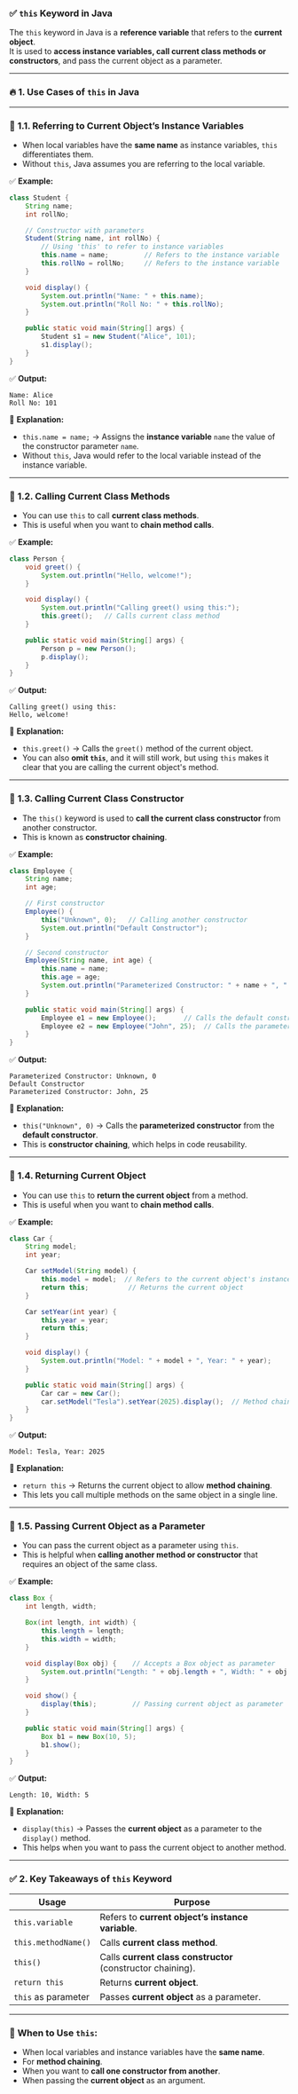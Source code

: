 ### ✅ **`this` Keyword in Java**

The `this` keyword in Java is a **reference variable** that refers to the **current object**.  
It is used to **access instance variables, call current class methods or constructors**, and pass the current object as a parameter.

---

### 🔥 **1. Use Cases of `this` in Java**

---

### 📌 **1.1. Referring to Current Object’s Instance Variables**
- When local variables have the **same name** as instance variables, `this` differentiates them.  
- Without `this`, Java assumes you are referring to the local variable.  

✅ **Example:**
```java
class Student {
    String name;
    int rollNo;

    // Constructor with parameters
    Student(String name, int rollNo) {
        // Using 'this' to refer to instance variables
        this.name = name;         // Refers to the instance variable
        this.rollNo = rollNo;     // Refers to the instance variable
    }

    void display() {
        System.out.println("Name: " + this.name);
        System.out.println("Roll No: " + this.rollNo);
    }

    public static void main(String[] args) {
        Student s1 = new Student("Alice", 101);
        s1.display();
    }
}
```
✅ **Output:**
```
Name: Alice  
Roll No: 101  
```
🔹 **Explanation:**  
- `this.name = name;` → Assigns the **instance variable** `name` the value of the constructor parameter `name`.  
- Without `this`, Java would refer to the local variable instead of the instance variable.  

---

### 📌 **1.2. Calling Current Class Methods**
- You can use `this` to call **current class methods**.  
- This is useful when you want to **chain method calls**.

✅ **Example:**
```java
class Person {
    void greet() {
        System.out.println("Hello, welcome!");
    }

    void display() {
        System.out.println("Calling greet() using this:");
        this.greet();   // Calls current class method
    }

    public static void main(String[] args) {
        Person p = new Person();
        p.display();
    }
}
```
✅ **Output:**
```
Calling greet() using this:  
Hello, welcome!  
```
🔹 **Explanation:**  
- `this.greet()` → Calls the `greet()` method of the current object.  
- You can also **omit `this`**, and it will still work, but using `this` makes it clear that you are calling the current object's method.

---

### 📌 **1.3. Calling Current Class Constructor**
- The `this()` keyword is used to **call the current class constructor** from another constructor.  
- This is known as **constructor chaining**.  

✅ **Example:**
```java
class Employee {
    String name;
    int age;

    // First constructor
    Employee() {
        this("Unknown", 0);   // Calling another constructor
        System.out.println("Default Constructor");
    }

    // Second constructor
    Employee(String name, int age) {
        this.name = name;
        this.age = age;
        System.out.println("Parameterized Constructor: " + name + ", " + age);
    }

    public static void main(String[] args) {
        Employee e1 = new Employee();       // Calls the default constructor
        Employee e2 = new Employee("John", 25);  // Calls the parameterized constructor
    }
}
```
✅ **Output:**
```
Parameterized Constructor: Unknown, 0  
Default Constructor  
Parameterized Constructor: John, 25  
```
🔹 **Explanation:**  
- `this("Unknown", 0)` → Calls the **parameterized constructor** from the **default constructor**.  
- This is **constructor chaining**, which helps in code reusability.

---

### 📌 **1.4. Returning Current Object**
- You can use `this` to **return the current object** from a method.  
- This is useful when you want to **chain method calls**.

✅ **Example:**
```java
class Car {
    String model;
    int year;

    Car setModel(String model) {
        this.model = model;  // Refers to the current object's instance variable
        return this;          // Returns the current object
    }

    Car setYear(int year) {
        this.year = year;
        return this;
    }

    void display() {
        System.out.println("Model: " + model + ", Year: " + year);
    }

    public static void main(String[] args) {
        Car car = new Car();
        car.setModel("Tesla").setYear(2025).display();  // Method chaining
    }
}
```
✅ **Output:**
```
Model: Tesla, Year: 2025
```
🔹 **Explanation:**  
- `return this` → Returns the current object to allow **method chaining**.  
- This lets you call multiple methods on the same object in a single line.

---

### 📌 **1.5. Passing Current Object as a Parameter**
- You can pass the current object as a parameter using `this`.  
- This is helpful when **calling another method or constructor** that requires an object of the same class.

✅ **Example:**
```java
class Box {
    int length, width;

    Box(int length, int width) {
        this.length = length;
        this.width = width;
    }

    void display(Box obj) {    // Accepts a Box object as parameter
        System.out.println("Length: " + obj.length + ", Width: " + obj.width);
    }

    void show() {
        display(this);         // Passing current object as parameter
    }

    public static void main(String[] args) {
        Box b1 = new Box(10, 5);
        b1.show();
    }
}
```
✅ **Output:**
```
Length: 10, Width: 5
```
🔹 **Explanation:**  
- `display(this)` → Passes the **current object** as a parameter to the `display()` method.  
- This helps when you want to pass the current object to another method.

---

### ✅ **2. Key Takeaways of `this` Keyword**
| **Usage**                | **Purpose**                                            |
|---------------------------|-------------------------------------------------------|
| `this.variable`           | Refers to **current object’s instance variable**.     |
| `this.methodName()`        | Calls **current class method**.                      |
| `this()`                   | Calls **current class constructor** (constructor chaining). |
| `return this`              | Returns **current object**.                          |
| `this` as parameter       | Passes **current object** as a parameter.            |

---

### 🚀 **When to Use `this`:**
- When local variables and instance variables have the **same name**.  
- For **method chaining**.  
- When you want to **call one constructor from another**.  
- When passing the **current object** as an argument.  
